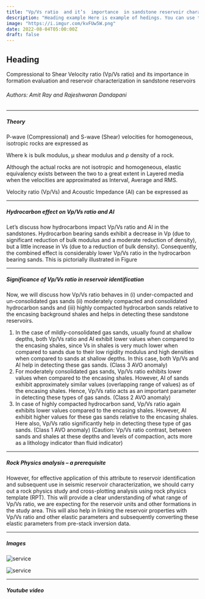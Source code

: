 ```yaml
---
title: "Vp/Vs ratio  and it’s  importance  in sandstone reservoir characterization"
description: "Heading example Here is example of hedings. You can use this heading by following markdownify rules."
image: "https://i.imgur.com/kvFUw5W.png"
date: 2022-08-04T05:00:00Z
draft: false
---
```


## Heading 
Compressional to Shear Velocity ratio (Vp/Vs ratio) and its importance in formation evaluation and reservoir characterization in sandstone reservoirs

###### Authors: Amit Ray and Rajeshwaran Dandapani

---

##### Theory

P-wave (Compressional) and S-wave (Shear) velocities for homogeneous, isotropic rocks are expressed as


Where k is bulk modulus, µ shear modulus and ρ density of a rock.

Although the actual rocks are not isotropic and homogeneous, elastic equivalency exists between the two to a great extent in Layered media when the velocities are approximated as Interval, Average and RMS.

Velocity ratio (Vp/Vs) and Acoustic Impedance (AI) can be expressed as

---


##### Hydrocarbon effect on Vp/Vs ratio and AI

Let’s discuss how hydrocarbons impact Vp/Vs ratio and AI in the sandstones. Hydrocarbon bearing sands exhibit a decrease in Vp (due to significant reduction of bulk modulus and a moderate reduction of density), but a little increase in Vs (due to a reduction of bulk density). Consequently, the combined effect is considerably lower Vp/Vs ratio in the hydrocarbon bearing sands. This is pictorially illustrated in Figure 

---
##### Significance of Vp/Vs ratio in reservoir identification

Now, we will discuss how Vp/Vs ratio behaves in (i) under-compacted and un-consolidated gas sands (ii) moderately compacted and consolidated hydrocarbon sands and (iii) highly compacted hydrocarbon sands relative to the encasing background shales and helps in detecting these sandstone reservoirs.

1. In the case of mildly-consolidated gas sands, usually found at shallow depths, both Vp/Vs ratio and AI exhibit lower values when compared to the encasing shales, since Vs in shales is very much lower when compared to sands due to their low rigidity modulus and high densities when compared to sands at shallow depths. In this case, both Vp/Vs and AI help in detecting these gas sands. (Class 3 AVO anomaly)
2. For moderately consolidated gas sands, Vp/Vs ratio exhibits lower values when compared to the encasing shales. However, AI of sands exhibit approximately similar values (overlapping range of values) as of the encasing shales. Hence, Vp/Vs ratio acts as an important parameter in detecting these types of gas sands. (Class 2 AVO anomaly)
3. In case of highly compacted hydrocarbon sand, Vp/Vs ratio again exhibits lower values compared to the encasing shales. However, AI exhibit higher values for these gas sands relative to the encasing shales. Here also, Vp/Vs ratio significantly help in detecting these type of gas sands. (Class 1 AVO anomaly) (Caution: Vp/Vs ratio contrast, between sands and shales at these depths and levels of compaction, acts more as a lithology indicator than fluid indicator)



---

##### Rock Physics analysis – a prerequisite
However, for effective application of this attribute to reservoir identification and subsequent use in seismic reservoir characterization, we should carry out a rock physics study and cross-plotting analysis using rock physics template (RPT). This will provide a clear understanding of what range of Vp/Vs ratio, we are expecting for the reservoir units and other formations in the study area. This will also help in linking the reservoir properties with Vp/Vs ratio and other elastic parameters and subsequently converting these elastic parameters from pre-stack inversion data.

---

##### Images

![service](https://www.telestoenergy.com/wp-content/uploads/2018/12/A2-1500x1045.png "service")


![service](https://www.telestoenergy.com/wp-content/uploads/2018/12/A3.png "service")


---

##### Youtube video

<YoutubePlayer id="C0DPdy98e4c" title="YouTube Video" />

